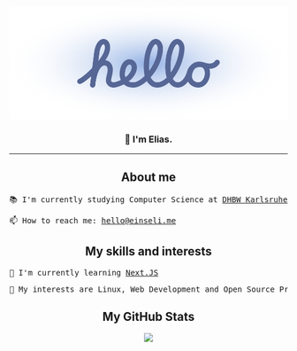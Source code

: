 <div align="center">
	<a href="https://einseli.me">
		<picture>
			<source media="(prefers-color-scheme: dark)" srcset="https://raw.githubusercontent.com/EinsEli/EinsEli/main/assets/readme/hello_dark.svg">
			<img src="https://raw.githubusercontent.com/EinsEli/EinsEli/main/assets/readme/hello_light.svg">
		</picture>
	</a>
	<h3>👋 I'm Elias.</h3>
</div>

---

<h2 align="center">About me</h2>
<pre>
📚 I'm currently studying Computer Science at <a href="https://www.karlsruhe.dhbw.de">DHBW Karlsruhe</a> and <a href="https://dmtech.de">dmTECH</a>
</pre>
<pre>
📫 How to reach me: <a href="mailto:hello@einseli.me">hello@einseli.me</a>
</pre>


<h2 align="center">My skills and interests</h2>
<pre>
🌱 I'm currently learning <a href="https://vuejs.org/">Next.JS</a>
</pre>
<pre>
🧠 My interests are Linux, Web Development and Open Source Projects
</pre>

<h2 align="center">My GitHub Stats</h2>
<p align="center">
	<picture>
		<source media="(prefers-color-scheme: dark)" srcset="https://github-readme-stats.vercel.app/api?username=einseli&show_icons=true&theme=dark&count_private=true">
		<img src="https://github-readme-stats.vercel.app/api?username=einseli&show_icons=true&theme=light&count_private=true">
	</picture>
</p>
